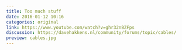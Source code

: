 ```yaml
---
title: Too much stuff
date: 2016-01-12 10:16
categories: original
link: https://www.youtube.com/watch?v=ghr32nBZFps
discussion: https://davehakkens.nl/community/forums/topic/cables/
preview: cables.jpg
---
```


